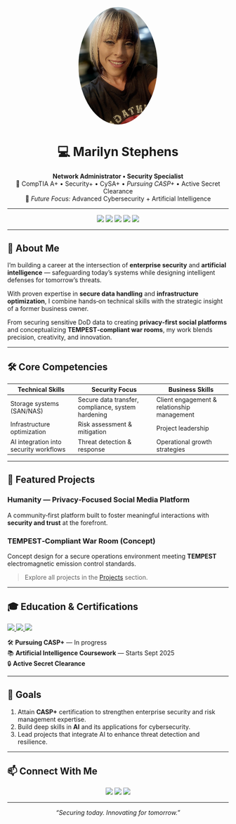 <p align="center">
  <img src="./assets/me.jpg" alt="Marilyn Stephens" width="180" style="border-radius:50%;">
</p>

<h1 align="center">💻 Marilyn Stephens</h1>
<p align="center">
  <b>Network Administrator • Security Specialist</b><br>
  🔐 CompTIA A+ • Security+ • CySA+ • <i>Pursuing CASP+</i> • Active Secret Clearance<br>
  🎯 <i>Future Focus:</i> Advanced Cybersecurity + Artificial Intelligence
</p>

---

<p align="center">
  <a href="https://www.linkedin.com/in/marilynstephens/"><img src="https://img.shields.io/badge/LinkedIn-Connect-blue?logo=linkedin"></a>
  <a href="https://github.com/marilyn2015"><img src="https://img.shields.io/badge/GitHub-Follow-black?logo=github"></a>
  <a href="mailto:marilyn_stephens@hotmail.com"><img src="https://img.shields.io/badge/Email-Contact%20Me-red?logo=gmail"></a>
  <a href="https://1drv.ms/w/c/67a9c8173eaa3099/EbtBKw-f1O1AgldLJRpFPx0B_k3JkyFsO4rMnevRPVtLLw?e=dbXWQH"><img src="https://img.shields.io/badge/📄_View%20Resume-Click_Here-success"></a>
  <img src="https://img.shields.io/badge/Status-Open%20to%20Opportunities-brightgreen">
</p>

---

## 🚀 About Me
I’m building a career at the intersection of **enterprise security** and **artificial intelligence** — safeguarding today’s systems while designing intelligent defenses for tomorrow’s threats.

With proven expertise in **secure data handling** and **infrastructure optimization**, I combine hands‑on technical skills with the strategic insight of a former business owner.

From securing sensitive DoD data to creating **privacy‑first social platforms** and conceptualizing **TEMPEST‑compliant war rooms**, my work blends precision, creativity, and innovation.

---

## 🛠 Core Competencies

| **Technical Skills** | **Security Focus** | **Business Skills** |
|----------------------|--------------------|---------------------|
| Storage systems (SAN/NAS) | Secure data transfer, compliance, system hardening | Client engagement & relationship management |
| Infrastructure optimization | Risk assessment & mitigation | Project leadership |
| AI integration into security workflows | Threat detection & response | Operational growth strategies |

---

## 📌 Featured Projects

### **Humanity** — Privacy‑Focused Social Media Platform  
A community‑first platform built to foster meaningful interactions with **security and trust** at the forefront.

### **TEMPEST‑Compliant War Room (Concept)**  
Concept design for a secure operations environment meeting **TEMPEST** electromagnetic emission control standards.

> Explore all projects in the [Projects](./projects.md) section.

---

## 🎓 Education & Certifications

<a href="https://www.credly.com/badges/ba4eb19d-38b2-41fc-8b6b-7f64d0c8e621/public_url" target="_blank">
  <img src="https://img.shields.io/badge/CompTIA-A%2B-orange?logo=comptia">
</a>  
<a href="https://www.credly.com/badges/5ac0ea47-6a9f-4e95-b4c4-327582f92c8a/public_url" target="_blank">
  <img src="https://img.shields.io/badge/CompTIA-Security%2B-red?logo=comptia">
</a>  
<a href="https://www.credly.com/badges/3cb4df88-45db-4b41-8ec6-2dd49fbb68de/public_url" target="_blank">
  <img src="https://img.shields.io/badge/CompTIA-CySA%2B-blue?logo=comptia">
</a>  

🛠 **Pursuing CASP+** — In progress  
📚 **Artificial Intelligence Coursework** — Starts Sept 2025  
🔒 **Active Secret Clearance**

---

## 🎯 Goals

1. Attain **CASP+** certification to strengthen enterprise security and risk management expertise.  
2. Build deep skills in **AI** and its applications for cybersecurity.  
3. Lead projects that integrate AI to enhance threat detection and resilience.

---

## 📫 Connect With Me

<p align="center">
  <a href="mailto:marilyn_stephens@hotmail.com"><img src="https://img.shields.io/badge/Email-Contact%20Me-red?logo=gmail"></a>  
  <a href="https://www.linkedin.com/in/marilynstephens/"><img src="https://img.shields.io/badge/LinkedIn-Profile-blue?logo=linkedin"></a>  
  <a href="https://github.com/marilyn2015"><img src="https://img.shields.io/badge/GitHub-Portfolio-black?logo=github"></a>
</p>

---

<p align="center"><i>“Securing today. Innovating for tomorrow.”</i></p>
